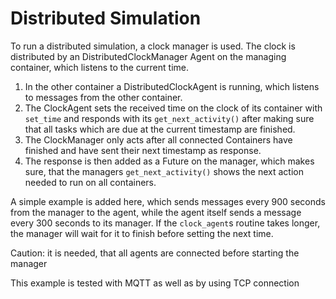# Distributed Simulation

To run a distributed simulation, a clock manager is used.
The clock is distributed by an DistributedClockManager Agent on the managing container, which listens to the current time.

1. In the other container a DistributedClockAgent is running, which listens to messages from the other container.
2. The ClockAgent sets the received time on the clock of its container with `set_time` and responds with its `get_next_activity()` after making sure that all tasks which are due at the current timestamp are finished.
3. The ClockManager only acts after all connected Containers have finished and have sent their next timestamp as response.
4. The response is then added as a Future on the manager, which makes sure, that the managers `get_next_activity()` shows the next action needed to run on all containers.

A simple example is added here, which sends messages every 900 seconds from the manager to the agent, while the agent itself sends a message every 300 seconds to its manager.
If the `clock_agent`s routine takes longer, the manager will wait for it to finish before setting the next time.

Caution: it is needed, that all agents are connected before starting the manager

This example is tested with MQTT as well as by using TCP connection

